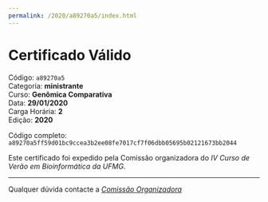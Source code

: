 ```yaml
---
permalink: /2020/a89270a5/index.html
---
```


# Certificado Válido

Código: `a89270a5`<br>
Categoria: **ministrante**<br>
Curso: **Genômica Comparativa**<br>
Data: **29/01/2020**<br>
Carga Horária: **2**<br>
Edição: **2020**<br>


Código completo: `a89270a5ff59d01bc9ccea3b2ee08fe7017cf7f06dbb05695b02121673bb2044`


Este certificado foi expedido pela Comissão organizadora do *IV Curso de Verão em Bioinformática da UFMG*.

----

Qualquer dúvida contacte a [_Comissão Organizadora_](<mailto:cursobioinfoufmg@gmail.com$subject=[Certificados]>)


